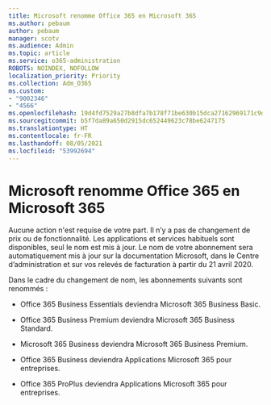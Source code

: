```yaml
---
title: Microsoft renomme Office 365 en Microsoft 365
ms.author: pebaum
author: pebaum
manager: scotv
ms.audience: Admin
ms.topic: article
ms.service: o365-administration
ROBOTS: NOINDEX, NOFOLLOW
localization_priority: Priority
ms.collection: Adm_O365
ms.custom:
- "9002346"
- "4566"
ms.openlocfilehash: 19d4fd7529a27b8dfa7b178f71be630b15dca27162969171c9d0f3bbf820d983
ms.sourcegitcommit: b5f7da89a650d2915dc652449623c78be6247175
ms.translationtype: HT
ms.contentlocale: fr-FR
ms.lasthandoff: 08/05/2021
ms.locfileid: "53992694"
---
```

# <a name="microsoft-is-renaming-office-365-to-microsoft-365"></a>Microsoft renomme Office 365 en Microsoft 365

Aucune action n'est requise de votre part. Il n’y a pas de changement de prix ou de fonctionnalité. Les applications et services habituels sont disponibles, seul le nom est mis à jour. Le nom de votre abonnement sera automatiquement mis à jour sur la documentation Microsoft, dans le Centre d’administration et sur vos relevés de facturation à partir du 21 avril 2020.

Dans le cadre du changement de nom, les abonnements suivants sont renommés :

- Office 365 Business Essentials deviendra Microsoft 365 Business Basic.

- Office 365 Business Premium deviendra Microsoft 365 Business Standard.

- Microsoft 365 Business deviendra Microsoft 365 Business Premium.

- Office 365 Business deviendra Applications Microsoft 365 pour entreprises.

- Office 365 ProPlus deviendra Applications Microsoft 365 pour entreprises.
